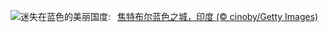 ![](https://www.bing.com/th?id=OHR.BlueCityIndia_ZH-CN4275229255_UHD.jpg&w=1000)迷失在蓝色的美丽国度:&nbsp;&ensp;[焦特布尔蓝色之城，印度 (© cinoby/Getty Images)](https://www.bing.com/th?id=OHR.BlueCityIndia_ZH-CN4275229255_UHD.jpg)
<br><br/>
